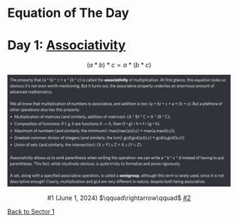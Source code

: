 # Equation of The Day

# Day 1: [Associativity](https://en.wikipedia.org/wiki/Associative_property)

$$(a*b)*c=a*(b*c)$$

<picture><img alt="Day 1" src="0001.png"></picture>

<center>#1 (June 1, 2024) $\qquad\rightarrow\qquad$ <a href="0002.html">#2</a></center>

[Back to Sector 1](../0-63.md)

<script data-goatcounter="https://zswu.goatcounter.com/count" async src="//gc.zgo.at/count.js"></script>
<script src="https://utteranc.es/client.js" repo="12AbBa/eotd" issue-term="pathname" theme="github-light" crossorigin="anonymous" async> </script>